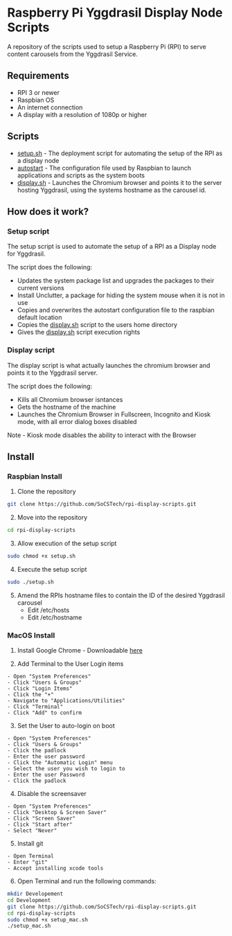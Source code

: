 # Raspberry Pi Yggdrasil Display Node Scripts
A repository of the scripts used to setup a Raspberry Pi (RPI) to serve content carousels from the Yggdrasil Service.

## Requirements
* RPI 3 or newer
* Raspbian OS
* An internet connection
* A display with a resolution of 1080p or higher

## Scripts
* [setup.sh](https://github.com/SoCSTech/rpi-display-scripts/blob/master/setup.sh) - The deployment script for automating the setup of the RPI as a display node
* [autostart](https://github.com/SoCSTech/rpi-display-scripts/blob/master/autostart) - The configuration file used by Raspbian to launch applications and scripts as the system boots
* [display.sh](https://github.com/SoCSTech/rpi-display-scripts/blob/master/display.sh) - Launches the Chromium browser and points it to the server hosting Yggdrasil, using the systems hostname as the carousel id.

## How does it work?
### Setup script
The setup script is used to automate the setup of a RPI as a Display node for Yggdrasil.

The script does the following:
* Updates the system package list and upgrades the packages to their current versions
* Install Unclutter, a package for hiding the system mouse when it is not in use
* Copies and overwrites the autostart configuration file to the raspbian default location
* Copies the [display.sh](https://github.com/SoCSTech/rpi-display-scripts/blob/master/display.sh) script to the users home directory
* Gives the [display.sh](https://github.com/SoCSTech/rpi-display-scripts/blob/master/display.sh) script execution rights

### Display script
The display script is what actually launches the chromium browser and points it to the Yggdrasil server.

The script does the following:
* Kills all Chromium browser isntances
* Gets the hostname of the machine
* Launches the Chromium Browser in Fullscreen, Incognito and Kiosk mode, with all error dialog boxes disabled

Note - Kiosk mode disables the ability to interact with the Browser

## Install
### Raspbian Install
1. Clone the repository
```bash
git clone https://github.com/SoCSTech/rpi-display-scripts.git
```

2. Move into the repository
```bash
cd rpi-display-scripts
```

3. Allow execution of the setup script
```bash
sudo chmod +x setup.sh
```

4. Execute the setup script
```bash
sudo ./setup.sh
```

5. Amend the RPIs hostname files to contain the ID of the desired Yggdrasil carousel
    * Edit /etc/hosts
    * Edit /etc/hostname


### MacOS Install
1. Install Google Chrome - Downloadable [here](https://www.google.com/intl/en_uk/chrome/)

2. Add Terminal to the User Login items
```
- Open "System Preferences"
- Click "Users & Groups"
- Click "Login Items"
- Click the "+"
- Navigate to "Applications/Utilities"
- Click "Terminal"
- Click "Add" to confirm
```

3. Set the User to auto-login on boot
```
- Open "System Preferences"
- Click "Users & Groups"
- Click the padlock
- Enter the user password
- Click the "Automatic Login" menu
- Select the user you wish to login to
- Enter the user Password
- Click the padlock
```

4. Disable the screensaver
```
- Open "System Preferences"
- Click "Desktop & Screen Saver"
- Click "Screen Saver"
- Click "Start after"
- Select "Never"
```

5. Install git
```
- Open Terminal
- Enter "git"
- Accept installing xcode tools
```

6. Open Terminal and run the following commands:
```bash
mkdir Developement
cd Development
git clone https://github.com/SoCSTech/rpi-display-scripts.git
cd rpi-display-scripts
sudo chmod +x setup_mac.sh
./setup_mac.sh
```
